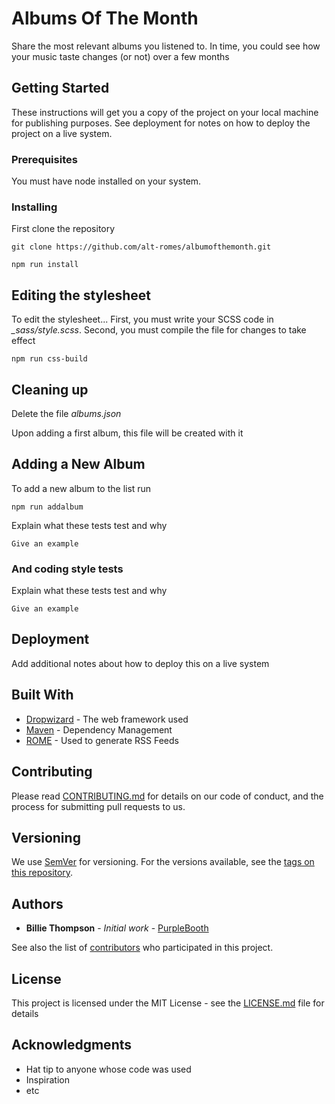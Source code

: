 # Albums Of The Month

Share the most relevant albums you listened to.
In time, you could see how your music taste changes (or not) over a few months

## Getting Started

These instructions will get you a copy of the project on your local machine for publishing purposes.
See deployment for notes on how to deploy the project on a live system.

### Prerequisites

You must have node installed on your system.

### Installing

First clone the repository

```
git clone https://github.com/alt-romes/albumofthemonth.git
```

```
npm run install
```

## Editing the stylesheet

To edit the stylesheet...
First, you must write your SCSS code in *_sass/style.scss*.
Second, you must compile the file for changes to take effect
```
npm run css-build
```

## Cleaning up

Delete the file *albums.json*

Upon adding a first album, this file will be created with it

## Adding a New Album

To add a new album to the list run

```
npm run addalbum
```


Explain what these tests test and why

```
Give an example
```

### And coding style tests

Explain what these tests test and why

```
Give an example
```

## Deployment

Add additional notes about how to deploy this on a live system

## Built With

* [Dropwizard](http://www.dropwizard.io/1.0.2/docs/) - The web framework used
* [Maven](https://maven.apache.org/) - Dependency Management
* [ROME](https://rometools.github.io/rome/) - Used to generate RSS Feeds

## Contributing

Please read [CONTRIBUTING.md](https://gist.github.com/PurpleBooth/b24679402957c63ec426) for details on our code of conduct, and the process for submitting pull requests to us.

## Versioning

We use [SemVer](http://semver.org/) for versioning. For the versions available, see the [tags on this repository](https://github.com/your/project/tags). 

## Authors

* **Billie Thompson** - *Initial work* - [PurpleBooth](https://github.com/PurpleBooth)

See also the list of [contributors](https://github.com/your/project/contributors) who participated in this project.

## License

This project is licensed under the MIT License - see the [LICENSE.md](LICENSE.md) file for details

## Acknowledgments

* Hat tip to anyone whose code was used
* Inspiration
* etc
